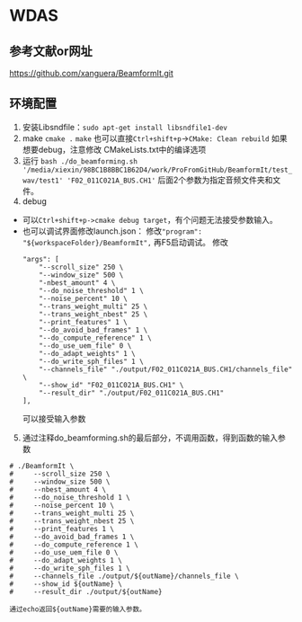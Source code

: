 # WDAS

<!-- toc -->

## 参考文献or网址
https://github.com/xanguera/BeamformIt.git

## 环境配置

1. 安装Libsndfile：`sudo apt-get install libsndfile1-dev`
2. make
`cmake .`
`make`
也可以直接`Ctrl+shift+p`->`CMake: Clean rebuild`
如果想要debug，注意修改 CMakeLists.txt中的编译选项
3. 运行
`bash ./do_beamforming.sh '/media/xiexin/98BC1B8BBC1B62D4/work/ProFromGitHub/BeamformIt/test_wav/test1' 'F02_011C021A_BUS.CH1'`
后面2个参数为指定音频文件夹和文件。
4. debug
* 可以`Ctrl+shift+p->cmake debug target`，有个问题无法接受参数输入。
* 也可以调试界面修改launch.json：
    修改`"program": "${workspaceFolder}/BeamformIt",`
    再F5启动调试。
    修改
    ```
    "args": [
        "--scroll_size" 250 \
        "--window_size" 500 \
        "-nbest_amount" 4 \
        "--do_noise_threshold" 1 \
        "--noise_percent" 10 \
        "--trans_weight_multi" 25 \
        "--trans_weight_nbest" 25 \
        "--print_features" 1 \
        "--do_avoid_bad_frames" 1 \
        "--do_compute_reference" 1 \
        "--do_use_uem_file" 0 \
        "--do_adapt_weights" 1 \
        "--do_write_sph_files" 1 \
        "--channels_file" "./output/F02_011C021A_BUS.CH1/channels_file" \
        "--show_id" "F02_011C021A_BUS.CH1" \
        "--result_dir" "./output/F02_011C021A_BUS.CH1"
    ],
    ````
    可以接受输入参数

5. 通过注释do_beamforming.sh的最后部分，不调用函数，得到函数的输入参数
```
# ./BeamformIt \
#     --scroll_size 250 \
#     --window_size 500 \
#     --nbest_amount 4 \
#     --do_noise_threshold 1 \
#     --noise_percent 10 \
#     --trans_weight_multi 25 \
#     --trans_weight_nbest 25 \
#     --print_features 1 \
#     --do_avoid_bad_frames 1 \
#     --do_compute_reference 1 \
#     --do_use_uem_file 0 \
#     --do_adapt_weights 1 \
#     --do_write_sph_files 1 \
#     --channels_file ./output/${outName}/channels_file \
#     --show_id ${outName} \
#     --result_dir ./output/${outName}
```
    通过echo返回${outName}需要的输入参数。
